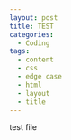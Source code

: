 ```yaml
---
layout: post
title: TEST
categories:
  - Coding
tags:
  - content
  - css
  - edge case
  - html
  - layout
  - title
---
```


test file
